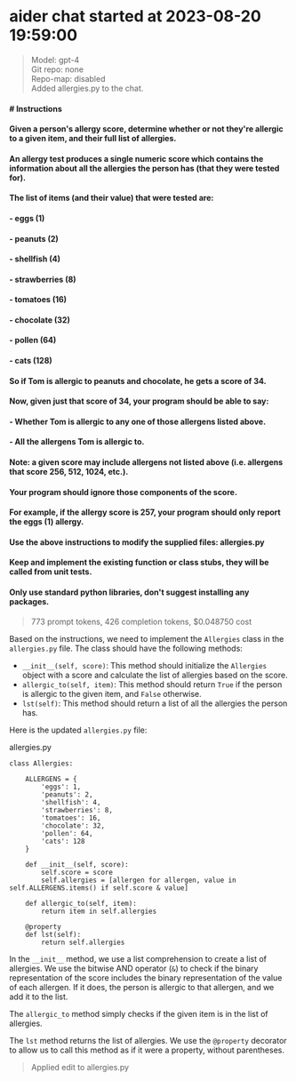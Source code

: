 
# aider chat started at 2023-08-20 19:59:00

> Model: gpt-4  
> Git repo: none  
> Repo-map: disabled  
> Added allergies.py to the chat.  

#### # Instructions  
####   
#### Given a person's allergy score, determine whether or not they're allergic to a given item, and their full list of allergies.  
####   
#### An allergy test produces a single numeric score which contains the information about all the allergies the person has (that they were tested for).  
####   
#### The list of items (and their value) that were tested are:  
####   
#### - eggs (1)  
#### - peanuts (2)  
#### - shellfish (4)  
#### - strawberries (8)  
#### - tomatoes (16)  
#### - chocolate (32)  
#### - pollen (64)  
#### - cats (128)  
####   
#### So if Tom is allergic to peanuts and chocolate, he gets a score of 34.  
####   
#### Now, given just that score of 34, your program should be able to say:  
####   
#### - Whether Tom is allergic to any one of those allergens listed above.  
#### - All the allergens Tom is allergic to.  
####   
#### Note: a given score may include allergens **not** listed above (i.e.  allergens that score 256, 512, 1024, etc.).  
#### Your program should ignore those components of the score.  
#### For example, if the allergy score is 257, your program should only report the eggs (1) allergy.  
####   
#### ####  
####   
#### Use the above instructions to modify the supplied files: allergies.py  
#### Keep and implement the existing function or class stubs, they will be called from unit tests.  
#### Only use standard python libraries, don't suggest installing any packages.  
> 773 prompt tokens, 426 completion tokens, $0.048750 cost  

Based on the instructions, we need to implement the `Allergies` class in the `allergies.py` file. The class should have the following methods:

- `__init__(self, score)`: This method should initialize the `Allergies` object with a score and calculate the list of allergies based on the score.
- `allergic_to(self, item)`: This method should return `True` if the person is allergic to the given item, and `False` otherwise.
- `lst(self)`: This method should return a list of all the allergies the person has.

Here is the updated `allergies.py` file:

allergies.py
```
class Allergies:

    ALLERGENS = {
        'eggs': 1,
        'peanuts': 2,
        'shellfish': 4,
        'strawberries': 8,
        'tomatoes': 16,
        'chocolate': 32,
        'pollen': 64,
        'cats': 128
    }

    def __init__(self, score):
        self.score = score
        self.allergies = [allergen for allergen, value in self.ALLERGENS.items() if self.score & value]

    def allergic_to(self, item):
        return item in self.allergies

    @property
    def lst(self):
        return self.allergies
```

In the `__init__` method, we use a list comprehension to create a list of allergies. We use the bitwise AND operator (`&`) to check if the binary representation of the score includes the binary representation of the value of each allergen. If it does, the person is allergic to that allergen, and we add it to the list.

The `allergic_to` method simply checks if the given item is in the list of allergies.

The `lst` method returns the list of allergies. We use the `@property` decorator to allow us to call this method as if it were a property, without parentheses.

> Applied edit to allergies.py  
